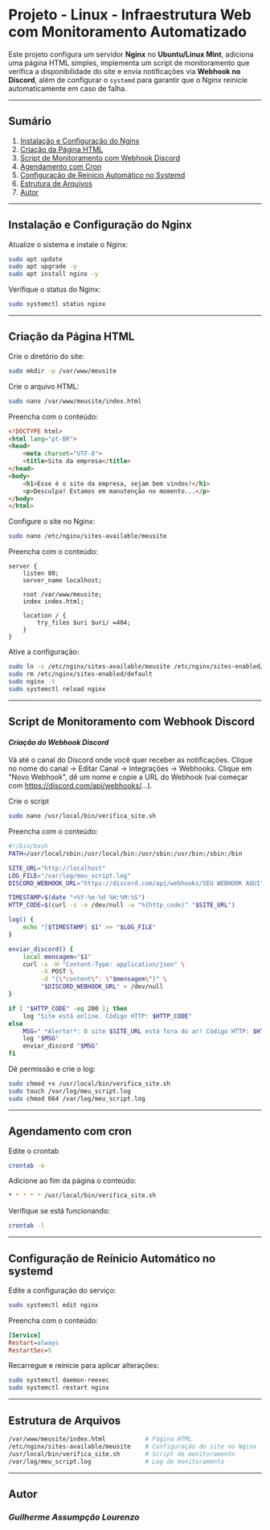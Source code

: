 # Projeto  - Linux - Infraestrutura Web com Monitoramento Automatizado

Este projeto configura um servidor **Nginx** no **Ubuntu/Linux Mint**, adiciona uma página HTML simples, implementa um script de monitoramento que verifica a disponibilidade do site e envia notificações via **Webhook no Discord**, além de configurar o `systemd` para garantir que o Nginx reinicie automaticamente em caso de falha.

---

##  Sumário
1. [Instalação e Configuração do Nginx](#-instalação-e-configuração-do-nginx)
2. [Criação da Página HTML](#-criação-da-página-html)
3. [Script de Monitoramento com Webhook Discord](#-script-de-monitoramento-com-webhook-discord)
4. [Agendamento com Cron](#-agendamento-com-cron)
5. [Configuração de Reinício Automático no Systemd](#-configuração-de-reinício-automático-no-systemd)
6. [Estrutura de Arquivos](#-estrutura-de-arquivos)
7. [Autor](#-autor)

---

## Instalação e Configuração do Nginx

Atualize o sistema e instale o Nginx:
```bash
sudo apt update
sudo apt upgrade -y
sudo apt install nginx -y
```
Verifique o status do Nginx:
```bash
sudo systemctl status nginx
```
---
## Criação da Página HTML
Crie o diretório do site: 
```bash
sudo mkdir -p /var/www/meusite
```
Crie o arquivo HTML:
```bash
sudo nano /var/www/meusite/index.html
```
Preencha com o conteúdo:
```html
<!DOCTYPE html>
<html lang="pt-BR">
<head>
    <meta charset="UTF-8">
    <title>Site da empresa</title>
</head>
<body>
    <h1>Esse é o site da empresa, sejam bem vindos!</h1>
    <p>Desculpa! Estamos em manutenção no momento...</p>
</body>
</html>
```
Configure o site no Nginx:
```bash
sudo nano /etc/nginx/sites-available/meusite
```
Preencha com o conteúdo:
```nginx
server {
    listen 80;
    server_name localhost;

    root /var/www/meusite;
    index index.html;

    location / {
        try_files $uri $uri/ =404;
    }
}
```
Ative a configuração:
```bash
sudo ln -s /etc/nginx/sites-available/meusite /etc/nginx/sites-enabled/
sudo rm /etc/nginx/sites-enabled/default
sudo nginx -t
sudo systemctl reload nginx
```
---

## Script de Monitoramento com Webhook Discord

#### *Criação do Webhook Discord*
Vá até o canal do Discord onde você quer receber as notificações.
Clique no nome do canal → Editar Canal → Integrações → Webhooks.
Clique em "Novo Webhook", dê um nome e copie a URL do Webhook (vai começar com https://discord.com/api/webhooks/...).

Crie o script
```bash
sudo nano /usr/local/bin/verifica_site.sh
```
Preencha com o conteúdo:
```bash
#!/bin/bash
PATH=/usr/local/sbin:/usr/local/bin:/usr/sbin:/usr/bin:/sbin:/bin

SITE_URL="http://localhost"
LOG_FILE="/var/log/meu_script.log"
DISCORD_WEBHOOK_URL="https://discord.com/api/webhooks/SEU WEBHOOK AQUI"

TIMESTAMP=$(date "+%Y-%m-%d %H:%M:%S")
HTTP_CODE=$(curl -s -o /dev/null -w "%{http_code}" "$SITE_URL")

log() {
    echo "[$TIMESTAMP] $1" >> "$LOG_FILE"
}

enviar_discord() {
    local mensagem="$1"
    curl -s -H "Content-Type: application/json" \
         -X POST \
         -d "{\"content\": \"$mensagem\"}" \
         "$DISCORD_WEBHOOK_URL" > /dev/null
}

if [ "$HTTP_CODE" -eq 200 ]; then
    log "Site está online. Código HTTP: $HTTP_CODE"
else
    MSG=" *Alerta!*: O site $SITE_URL está fora do ar! Código HTTP: $HTTP_CODE - $TIMESTAMP"
    log "$MSG"
    enviar_discord "$MSG"
fi
```
Dê permissão e crie o log:
```bash
sudo chmod +x /usr/local/bin/verifica_site.sh
sudo touch /var/log/meu_script.log
sudo chmod 664 /var/log/meu_script.log
```
---

## Agendamento com cron
Edite o crontab
```bash
crontab -e
```
Adicione ao fim da página o conteúdo:
```bash
* * * * * /usr/local/bin/verifica_site.sh
```
Verifique se está funcionando:
```bash
crontab -l
```
---

## Configuração de Reínicio Automático no systemd
Edite a configuração do serviço:
```bash
sudo systemctl edit nginx
```
Preencha com o conteúdo:
```ini
[Service]
Restart=always
RestartSec=5
```
Recarregue e reinicie para aplicar alterações:
```bash
sudo systemctl daemon-reexec
sudo systemctl restart nginx
```
---
## Estrutura de Arquivos
```bash
/var/www/meusite/index.html           # Página HTML
/etc/nginx/sites-available/meusite    # Configuração do site no Nginx
/usr/local/bin/verifica_site.sh       # Script de monitoramento
/var/log/meu_script.log               # Log de monitoramento
```
---

## Autor
### *Guilherme Assumpção Lourenzo*
